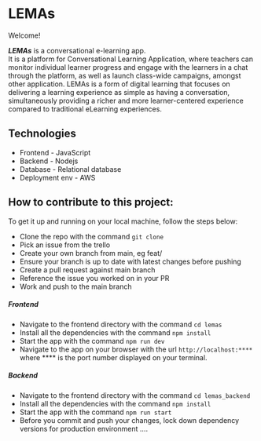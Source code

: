 # LEMAs

Welcome!

***LEMAs*** is a conversational e-learning app.  
It is a platform for Conversational Learning Application, where teachers can monitor individual learner progress and engage with the learners in a chat through the platform, as well as launch class-wide campaigns, amongst other application. LEMAs is a form of digital learning that focuses on delivering a learning experience as simple as having a conversation, simultaneously providing a richer and more learner-centered experience compared to traditional eLearning experiences.

## Technologies 
* Frontend - JavaScript
* Backend - Nodejs
* Database - Relational database
* Deployment env - AWS

## How to contribute to this project:
To get it up and running on your local machine, follow the steps below:
- Clone the repo with the command `git clone`
- Pick an issue from the trello
- Create your own branch from main, eg feat/
- Ensure your branch is up to date with latest changes before pushing
- Create a pull request against main branch
- Reference the issue you worked on in your PR
- Work and push to the main branch
  
##### Frontend
- Navigate to the frontend directory with the command `cd lemas`
- Install all the dependencies with the command `npm install`
- Start the app with the command `npm run dev`
- Navigate to the app on your browser with the url `http://localhost:****` where **** is the port number displayed on your terminal.

##### Backend
- Navigate to the frontend directory with the command `cd lemas_backend`
- Install all the dependencies with the command `npm install`
- Start the app with the command `npm run start`
- Before  you commit and push your changes, lock down dependency versions for production environment ....

  
